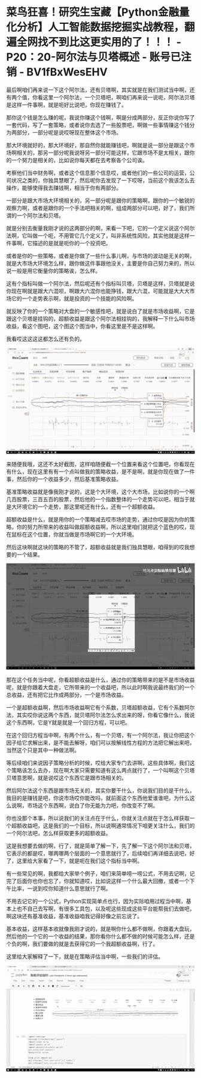 # 菜鸟狂喜！研究生宝藏【Python金融量化分析】人工智能数据挖掘实战教程，翻遍全网找不到比这更实用的了！！！ - P20：20-阿尔法与贝塔概述 - 账号已注销 - BV1fBxWesEHV

最后啊咱们再来说一下这个阿尔法，还有贝塔啊，其实就是在我们测试当中啊，还有两个值，你看这里一个阿尔法，一个贝塔吧，啊咱们再来说一说呃，阿尔法贝塔是这样一件事啊，就是呃好比说吧，你现在赚钱了。

那你这个钱是怎么赚的呢，我说你赚这个钱啊，啊是分成两部分，反正你说你写了一套代码，写了一套策略，或者说你去选了一些股票吧，啊做一些事情赚这个钱分为两部分，一部分呢是说哎呀现在整体这个市场。

那大环境就好的，那大环境好，那自然你就能赚钱吧，啊就是说一部分是跟这个市场啊相关的，那另一部分呢我说呀另一部分可能这样，它跟市场不是太相关，跟你的一个努力是相关的，比如说你每天都在去考察各个公司诶。

考察他们当中财务啊，或者这个信息那个信息哎，或者他们的一些公司的运营，公司状况之类的，你独具慧眼了，然后呢你去发现了一下哎呀，当前这个我该怎么去操作，能够使得我去赚钱啊，相当于你有两部分。

一部分是跟大市场大环境相关的，另一部分呢是跟你的策略啊，跟你的一个敏锐的观察力啊，或者是跟你的一个手法吧相关的啊，组成两部分可以吧，好了，我们所谓的一个阿尔法和贝塔。

就是分别去衡量我刚才说的这两部分的啊，来看一下吧，它的一个定义说这个阿尔法啊，它叫做一个呃，不用管它几个定义了，叫非系统性风险，其实他就是这样一件事啊，它描述的是就是呃你的一个投资吧。

或者是你的一些策略，或者是你做了一些什么事儿啊，与市场的波动是无关的啊，就是大市场大环境怎么样，跟你做这件事跟他没关，主要是你自己努力来的，所以说一般是用它衡量你的策略诶，怎么样。

这有个指标叫做一个阿尔法，然后呢还有个指标叫贝塔，贝塔是这样，贝塔就是说你现在啊就是跟大六混呗，啊跟大六混你也能挣钱，跟大六混，可能就是大大大市场它的一个走势表示啊，就是投资的一个技能的风险啊。

就反映了你的一个策略对大盘的一个敏感性吧，就是说白了就是市场收益啊，它是跟这个贝塔是挂钩的，超额收益是跟这个阿尔法相挂钩的，我解释一下什么叫市场收益，看这个图吧，这个图这个图当中，你看这里是不是这样啊。

我看哎这这这这都怎么还有负的。

![](img/42b077f4b515725b724ac160b0754f51_1.png)

来随便我哦，这还不太好截图，这样咱随便截一个位置来看这个位置吧，你看现在有什么，现在这里有有一个点叫做我的策略收益，是不是啊，就是你现在做了一件事，然后你的一个收益多少，然后基准策略收益。

基准策略收益就是像我刚才说的，这是个大环境，这个大市场，比如说你的一个啊几百股票，三百五百的股票，然后他的一个指数整体的一个走势可以吧，相当于就是大环境它的一个走势，那这里呢还有什么，还有一个超额收益。

超额收益是什么，就是用你的一个策略减去哎市场的走势，通过你哎是因为你的策略，你的努力所带来的收益叫做超额收益啊，所以这里咱们就把这个蓝色的哎，现在鼠标在这个位置，你就当做是市场啊它的一个大环境。

然后这块啊就这块的策略的不管了，超额收益就是我们独具慧眼，咱得到的哎我想要的一个结果。

![](img/42b077f4b515725b724ac160b0754f51_3.png)

那在这个任务当中呢，你看超额收益是什么，通过你的策略带来的是不是市场收益呢，就是你跟着大盘走，它所带来的一个收益吧，所以此时啊我说最终我们的一个总收益，还有把它比作成两部分，一个是市场收益。

一个是超额收益啊，然后市场收益啊它有个系数，贝塔超额收益，它有个系数阿尔法，其实哎你说这两个东西，就贝塔阿尔法怎么求出来的呀，你看它像什么，我说这个东西啊，它是Y就是就是一个回归方程，可以吧。

在这个回归方程当中啊，有两个什么，有一个贝塔，有一个阿尔法，我让你把这个因子给它求解出来，是不能去解呀，咱们可以按解线性方程的方法把它解出来吧，当然这个只是其中一种做法啊。

等后续咱们来说因子策略分析的时候，哎给大家专门去讲啊，这些具体啊，我们这个策略该怎么去办，现在啊大家只需要知道有这么两点就行了，一个叫啊这个贝塔贝塔意思啊，就是说哎这个东西它是跟市场相关的。

然后阿尔法这个东西是跟市场无关的，其实你要干什么，你说我们目的是干什么，我目的是赚钱是吧，你说市场哎你能改吗，就前面这个东西他爱谁谁吧，为什么这么说啊，市场这个东西啊，说白了你无能为力吧，你改变不了啊。

你也没那个本事，所以说我们的关注点在于什么，你就关注点就在于怎么样获取一个超额收益吧，这是我们的一个目标，所以说啊通常情况下咱更关注什么，我们的一个阿尔法吧，怎么样获取更多的超额收益。

这是我想要去做的啊，行了，就是简单了解一下，先了解一下这个阿尔法和贝塔，它表示的都是哎，哪两哪两个层面的一个意思就行了，后续咱们再详细去说吧，好了，这里给大家看了一下，就是呃在我们这个指标当中啊。

有一些常见的啊，我都给大家举个例子，咱们来简单唠一唠公式，不用去记啊，记完了后面你也你也忘了，你就知道哎，比如说这样一个什么最大回撤，或者一个下午比率，一说到哎你知道什么意思就行了啊。

不用去记它的一个公式，Python实现简单点也行，因为实际咱用过程当中啊，基本上也不自己去写啊，有很多工具包，以及呢这些现成这些平台能帮我们去做吧，啊这块还有基准收益，基准收益咱我记得好像之前忘说了。

基本收益，这样基本收就像我刚才说的，就是啊你什么都不做啊，你跟着大盘玩，然后他的一个它的一个收益的结果，那你看你什么都不做的时候可能怎么样，还是个负的啊，我们要做的就是去获得它的一个我超额收益啊，行了。

这里给大家解释了一下，就是在策略评估当中啊，一些我们的评估。

![](img/42b077f4b515725b724ac160b0754f51_5.png)